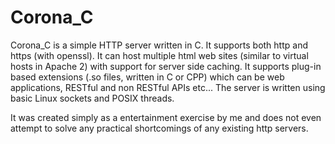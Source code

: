 # Corona_C
Corona_C is a simple HTTP server written in C. It supports both http and https (with openssl). It can host multiple html web sites (similar to virtual hosts in Apache 2) with support for server side caching. It supports plug-in based extensions (.so files, written in C or CPP) which can be web applications, RESTful and non RESTful APIs etc... The server is written using basic Linux sockets and POSIX threads.

It was created simply as a entertainment exercise by me and does not even attempt to solve any practical shortcomings of any existing http servers. 
